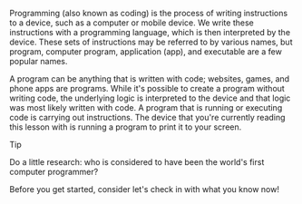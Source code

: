 Programming (also known as coding) is the process of writing instructions to a device, such as a computer or mobile device. We write these instructions with a programming language, which is then interpreted by the device. These sets of instructions may be referred to by various names, but program, computer program, application (app), and executable are a few popular names.

A program can be anything that is written with code; websites, games, and phone apps are programs. While it's possible to create a program without writing code, the underlying logic is interpreted to the device and that logic was most likely written with code. A program that is running or executing code is carrying out instructions. The device that you're currently reading this lesson with is running a program to print it to your screen.


> [!TIP]
> Do a little research: who is considered to have been the world's first computer programmer?

Before you get started, consider let's check in with what you know now!


